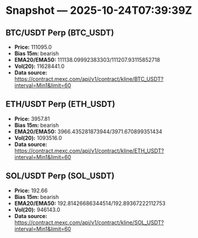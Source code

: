 # Snapshot — 2025-10-24T07:39:39Z

## BTC/USDT Perp (BTC_USDT)
- **Price:** 111095.0
- **Bias 15m:** bearish
- **EMA20/EMA50:** 111138.09992383303/111207.93115852718
- **Vol(20):** 11628441.0
- **Data source:** https://contract.mexc.com/api/v1/contract/kline/BTC_USDT?interval=Min1&limit=60

## ETH/USDT Perp (ETH_USDT)
- **Price:** 3957.81
- **Bias 15m:** bearish
- **EMA20/EMA50:** 3966.435281873944/3971.670899351434
- **Vol(20):** 1093516.0
- **Data source:** https://contract.mexc.com/api/v1/contract/kline/ETH_USDT?interval=Min1&limit=60

## SOL/USDT Perp (SOL_USDT)
- **Price:** 192.66
- **Bias 15m:** bearish
- **EMA20/EMA50:** 192.81426686344514/192.89367222112753
- **Vol(20):** 946143.0
- **Data source:** https://contract.mexc.com/api/v1/contract/kline/SOL_USDT?interval=Min1&limit=60

